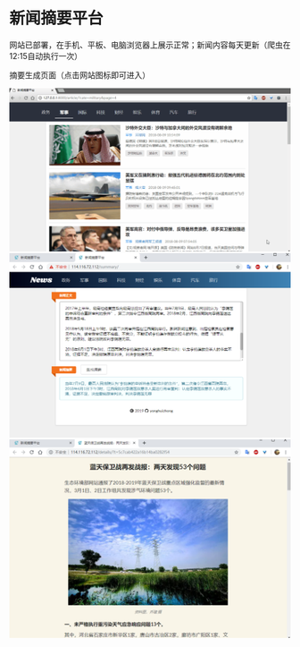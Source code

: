# 新闻摘要平台  
网站已部署，在手机、平板、电脑浏览器上展示正常；新闻内容每天更新（爬虫在12:15自动执行一次）  
  
摘要生成页面（点击网站图标即可进入）  

![界面GIF](./static/img/screen.gif)
![摘要生成页面](./static/img/genSummary.png)
![文章阅读页面](./static/img/articlePage.png)
